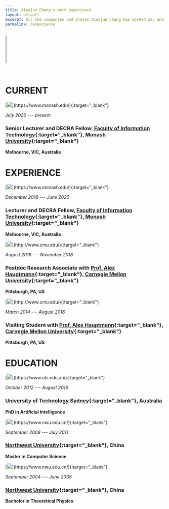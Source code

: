 ```yaml
---
title: Xiaojun Chang's work experience
layout: default
excerpt: All the companies and places Xiaojun Chang has worked at, and the jobs
permalink: /experience
---
```


| <a href="mailto:cxj273@gmail.com" target="_blank" style="text-align:center; display:block"><i class="fa fa-envelope ai-3x"></i></a> | <a href="{{ site.google_scholar_url }}" target="_blank" style="text-align:center; display:block"><i class="fa fa-google ai-3x"></i></a> | <a href="https://linkedin.com/in/{{ site.linkedin_username }}" target="_blank" style="text-align:center; display:block"><i class="fa fa-linkedin ai-3x"></i></a> | <a href="https://research.monash.edu/en/persons/xiaojun-chang" target="_blank" style="text-align:center; display:block"><i class="fa fa-graduation-cap ai-3x"></i></a> |

<br/>

# CURRENT

<div class="experience-box" markdown="1">
[<img class="experience-picture" src="{{site.url}}{{site.baseurl}}/images/experience/monash.jpg">](https://www.monash.edu/){:target="_blank"}

_July 2020 --- present_

### Senior Lecturer and DECRA Fellow, [Faculty of Information Technology](https://www.monash.edu/it){:target="_blank"}, [Monash University](https://www.monash.edu/){:target="_blank"}
**Melbourne, VIC, Australia**
</div>

# EXPERIENCE

<div class="experience-box" markdown="1">
[<img class="experience-picture" src="{{site.url}}{{site.baseurl}}/images/experience/monash.jpg">](https://www.monash.edu/){:target="_blank"}

_December 2018 --- June 2020_

### Lecturer and DECRA Fellow, [Faculty of Information Technology](https://www.monash.edu/it){:target="_blank"}, [Monash University](https://www.monash.edu/){:target="_blank"}
**Melbourne, VIC, Australia**
</div>

<div class="experience-box" markdown="1">
[<img class="experience-picture" src="{{site.url}}{{site.baseurl}}/images/experience/cmu.jpg">](http://www.cmu.edu/){:target="_blank"}

_August 2016 --- November 2018_

### Postdoc Research Associate with [Prof. Alex Hauptmann](http://www.cs.cmu.edu/~alex/){:target="_blank"}, [Carnegie Mellon University](http://www.cmu.edu/){:target="_blank"}
**Pittsburgh, PA, US**

</div>

<div class="experience-box" markdown="1">
[<img class="experience-picture" src="{{site.url}}{{site.baseurl}}/images/experience/cmu.jpg">](http://www.cmu.edu/){:target="_blank"}

_March 2014 --- August 2016_

### Visiting Student with [Prof. Alex Hauptmann](http://www.cs.cmu.edu/~alex/){:target="_blank"}, [Carnegie Mellon University](http://www.cmu.edu/){:target="_blank"}
**Pittsburgh, PA, US**

</div>

# EDUCATION

<div class="experience-box" markdown="1">
[<img class="experience-picture" src="{{site.url}}{{site.baseurl}}/images/experience/uts.jpg">](https://www.uts.edu.au/){:target="_blank"}

_October 2012 --- August 2016_

### [University of Technology Sydney](https://www.uts.edu.au/){:target="_blank"}, Australia

**PhD in Artificial Intelligence**
</div>

<div class="experience-box" markdown="1">
[<img class="experience-picture" src="{{site.url}}{{site.baseurl}}/images/experience/nwu.jpg">](https://www.nwu.edu.cn/){:target="_blank"}

_September 2008 --- July 2011_

### [Northwest University](https://www.nwu.edu.cn/){:target="_blank"}, China

**Master in Computer Science**
</div>

<div class="experience-box" markdown="1">
[<img class="experience-picture" src="{{site.url}}{{site.baseurl}}/images/experience/nwu.jpg">](https://www.nwu.edu.cn/){:target="_blank"}

_September 2004 --- June 2008_

### [Northwest University](htts://www.nwu.edu.cn/){:target="_blank"}, China

**Bachelor in Theoretical Physics**
</div>

<br />


